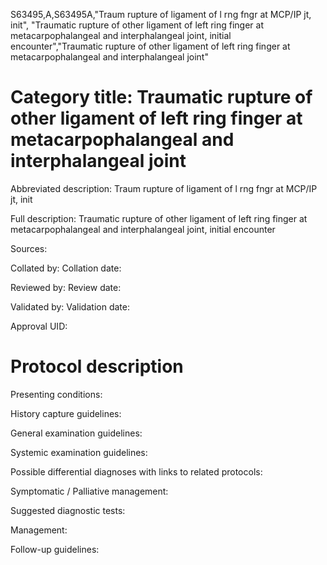S63495,A,S63495A,"Traum rupture of ligament of l rng fngr at MCP/IP jt, init", "Traumatic rupture of other ligament of left ring finger at metacarpophalangeal and interphalangeal joint, initial encounter","Traumatic rupture of other ligament of left ring finger at metacarpophalangeal and interphalangeal joint"
# Category title: Traumatic rupture of other ligament of left ring finger at metacarpophalangeal and interphalangeal joint

Abbreviated description: Traum rupture of ligament of l rng fngr at MCP/IP jt, init

Full description: Traumatic rupture of other ligament of left ring finger at metacarpophalangeal and interphalangeal joint, initial encounter

Sources:

Collated by:
Collation date:

Reviewed by:
Review date:

Validated by:
Validation date:

Approval UID:

# Protocol description

Presenting conditions:

History capture guidelines:

General examination guidelines:

Systemic examination guidelines:

Possible differential diagnoses with links to related protocols:

Symptomatic / Palliative management:

Suggested diagnostic tests:

Management:

Follow-up guidelines:
